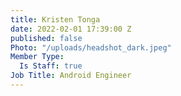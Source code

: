 ```yaml
---
title: Kristen Tonga
date: 2022-02-01 17:39:00 Z
published: false
Photo: "/uploads/headshot_dark.jpeg"
Member Type:
  Is Staff: true
Job Title: Android Engineer
---
```


